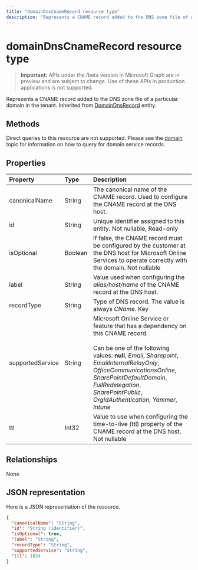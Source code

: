 ---title: "domainDnsCnameRecord resource type"description: "Represents a CNAME record added to the DNS zone file of a particular domain in the tenant. Inherited from DomainDnsRecord entity."---# domainDnsCnameRecord resource type

> **Important:** APIs under the /beta version in Microsoft Graph are in preview and are subject to change. Use of these APIs in production applications is not supported.

Represents a CNAME record added to the DNS zone file of a particular domain in the tenant. Inherited from [DomainDnsRecord](domaindnsrecord.md) entity.


## Methods
Direct queries to this resource are not supported. Please see the [domain](domain.md) topic for information on how to query for domain service records.

## Properties
| Property	   | Type	|Description|
|:---------------|:--------|:----------|
|canonicalName|String| The canonical name of the CNAME record. Used to configure the CNAME record at the DNS host. |
|id|String| Unique identifier assigned to this entity. Not nullable, Read-only|
|isOptional|Boolean| If false, the CNAME record must be configured by the customer at the DNS host for Microsoft Online Services to operate correctly with the domain. Not nullable |
|label|String| Value used when configuring the *alias/host/name* of the CNAME record at the DNS host. |
|recordType|String| Type of DNS record. The value is always *CName*. Key|
|supportedService|String| Microsoft Online Service or feature that has a dependency on this CNAME record.</br></br>Can be one of the following values: **null**, *Email*, *Sharepoint*, *EmailInternalRelayOnly*, *OfficeCommunicationsOnline*, *SharePointDefaultDomain*, *FullRedelegation*, *SharePointPublic*, *OrgIdAuthentication*, *Yammer*, *Intune*|
|ttl|Int32| Value to use when configuring the time-to-live (ttl) property of the CNAME record at the DNS host. Not nullable |

## Relationships
None


## JSON representation
Here is a JSON representation of the resource.

<!-- {
  "blockType": "resource",
  "optionalProperties": [

  ],
  "@odata.type": "microsoft.graph.domainDnsCnameRecord"
}-->

```json
{
  "canonicalName": "String",
  "id": "String (identifier)",
  "isOptional": true,
  "label": "String",
  "recordType": "String",
  "supportedService": "String",
  "ttl": 1024
}

```

<!-- uuid: 8fcb5dbc-d5aa-4681-8e31-b001d5168d79
2015-10-25 14:57:30 UTC -->
<!-- {
  "type": "#page.annotation",
  "description": "domainDnsCnameRecord resource",
  "keywords": "",
  "section": "documentation",
  "tocPath": ""
}-->